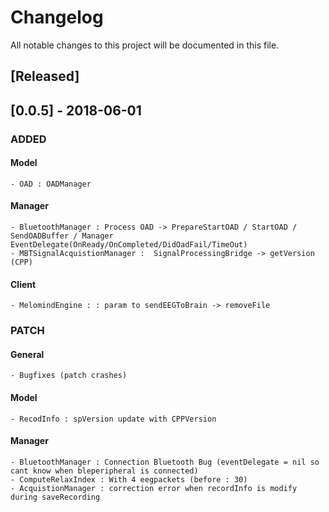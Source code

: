 # Changelog
All notable changes to this project will be documented in this file.

## [Released]

## [0.0.5] - 2018-06-01

### ADDED 
  #### Model
    - OAD : OADManager
    
 #### Manager 
    - BluetoothManager : Process OAD -> PrepareStartOAD / StartOAD / SendOADBuffer / Manager EventDelegate(OnReady/OnCompleted/DidOadFail/TimeOut)
    - MBTSignalAcquistionManager :  SignalProcessingBridge -> getVersion (CPP)

#### Client 
    - MelomindEngine : : param to sendEEGToBrain -> removeFile
    
### PATCH
  #### General
    - Bugfixes (patch crashes)

 #### Model
    - RecodInfo : spVersion update with CPPVersion
    
 #### Manager
    - BluetoothManager : Connection Bluetooth Bug (eventDelegate = nil so cant know when bleperipheral is connected)
    - ComputeRelaxIndex : With 4 eegpackets (before : 30)
    - AcquistionManager : correction error when recordInfo is modify during saveRecording

